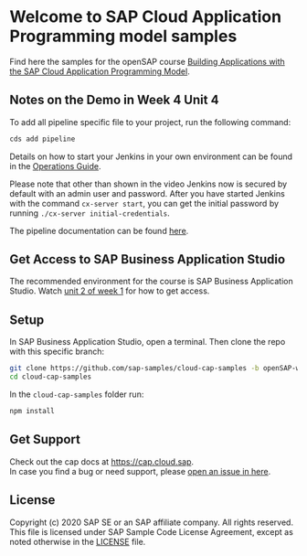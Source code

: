 # Welcome to SAP Cloud Application Programming model samples

Find here the samples for the openSAP course [Building Applications with the SAP Cloud Application Programming Model](https://open.sap.com/courses/cp7).

## Notes on the Demo in Week 4 Unit 4
To add all pipeline specific file to your project, run the following command:

```sh
cds add pipeline
```

Details on how to start your Jenkins in your own environment can be found in the [Operations Guide](https://github.com/SAP/devops-docker-cx-server/blob/master/docs/operations/cx-server-operations-guide.md).

Please note that other than shown in the video Jenkins now is secured by default with an admin user and password.
After you have started Jenkins with the command `cx-server start`, you can get the initial password by running `./cx-server initial-credentials`.

The pipeline documentation can be found [here](https://sap.github.io/jenkins-library/pipelines/cloud-sdk/introduction/).

## Get Access to SAP Business Application Studio
The recommended environment for the course is SAP Business Application Studio.  Watch [unit 2 of week 1](https://open.sap.com/courses/cp7/items/51pzQUzbXHr2kdbOmVs6jI) for how to get access.

## Setup

In SAP Business Application Studio, open a terminal.
Then clone the repo with this specific branch:

```sh
git clone https://github.com/sap-samples/cloud-cap-samples -b openSAP-week4-unit4
cd cloud-cap-samples
```

In the `cloud-cap-samples` folder run:
```sh
npm install
```

## Get Support

Check out the cap docs at https://cap.cloud.sap. <br>
In case you find a bug or need support, please [open an issue in here](https://github.com/SAP-samples/cloud-cap-samples/issues/new).


## License

Copyright (c) 2020 SAP SE or an SAP affiliate company. All rights reserved. This file is licensed under SAP Sample Code License Agreement, except as noted otherwise in the [LICENSE](/LICENSE) file.
